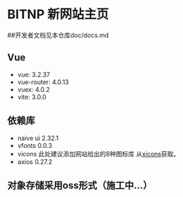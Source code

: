# BITNP 新网站主页
##开发者文档见本仓库doc/docs.md
## Vue
- vue: 3.2.37
- vue-router: 4.0.13
- vuex: 4.0.2
- vite: 3.0.0
## 依赖库

- naive ui 2.32.1
- vfonts 0.0.3
- vicons 此处建议添加网站给出的8种图标库 从[xicons](https://www.xicons.org/#/)获取。
- axios 0.27.2

## 对象存储采用oss形式（施工中...）
